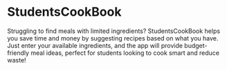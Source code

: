# StudentsCookBook
Struggling to find meals with limited ingredients? StudentsCookBook helps you save time and money by suggesting recipes based on what you have. Just enter your available ingredients, and the app will provide budget-friendly meal ideas, perfect for students looking to cook smart and reduce waste!
